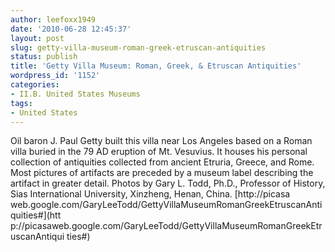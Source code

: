 ```yaml
---
author: leefoxx1949
date: '2010-06-28 12:45:37'
layout: post
slug: getty-villa-museum-roman-greek-etruscan-antiquities
status: publish
title: 'Getty Villa Museum: Roman, Greek, & Etruscan Antiquities'
wordpress_id: '1152'
categories:
- II.B. United States Museums
tags:
- United States
---
```


Oil baron J. Paul Getty built this villa near Los Angeles based on a Roman
villa buried in the 79 AD eruption of Mt. Vesuvius. It houses his personal
collection of antiquities collected from ancient Etruria, Greece, and Rome.
Most pictures of artifacts are preceded by a museum label describing the
artifact in greater detail. Photos by Gary L. Todd, Ph.D., Professor of
History, Sias International University, Xinzheng, Henan, China. [http://picasa
web.google.com/GaryLeeTodd/GettyVillaMuseumRomanGreekEtruscanAntiquities#](htt
p://picasaweb.google.com/GaryLeeTodd/GettyVillaMuseumRomanGreekEtruscanAntiqui
ties#)

